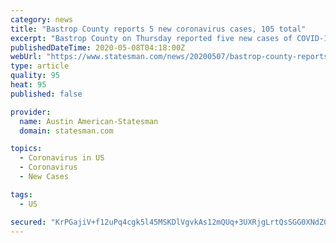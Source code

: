 ```yaml
---
category: news
title: "Bastrop County reports 5 new coronavirus cases, 105 total"
excerpt: "Bastrop County on Thursday reported five new cases of COVID-19, the disease caused by the coronavirus, bringing its total to 105.The new cases mark a 5%"
publishedDateTime: 2020-05-08T04:18:00Z
webUrl: "https://www.statesman.com/news/20200507/bastrop-county-reports-5-new-coronavirus-cases-105-total"
type: article
quality: 95
heat: 95
published: false

provider:
  name: Austin American-Statesman
  domain: statesman.com

topics:
  - Coronavirus in US
  - Coronavirus
  - New Cases

tags:
  - US

secured: "KrPGajiV+f12uPq4cgk5l45MSKDlVgvkAs12mQUq+3UXRjgLrtQsSGG0XNdZGWrT0UXkVObvaSEIEjaYN6On7ksbjoJbEFSNZSUlHDT9XpijDZu4NUuA2/CTZBErowO4p3RZZydl20nThlFPGWP0WGdvOUUK2rfWl+hi7zrFhPMkR1B0t0se019iAtzqZ9O4A1o5oTro/15mgatrCnuud6KW2/RV9rj97ofkDh6Wv9OkfEHnZLWozt2aORLhf5E4clT6q24u67rlX01YuQx+VdUrhcdBDVDqCQaeYapoowZz54OnzXuersYrMG7Sfy/ukucUDYA0OOzuSGUMFBmkSz6HX5ImuXv3SAxEveYUDlZnvU/6T/QpPud7GKGPjNsJYR0RwP+CIJ/c07wRQIrzGLCZ9HQddyiFYHmS3I2qRJ/gtC5x+MfBxHbPXLdsl7lZYA2Z93R28IMHT9HMOYk7nI59HD4PWY3Z1gZlxJPh3IE=;6RX5B9BlZ6xkFcXivOMixg=="
---
```


